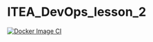 ﻿# ITEA_DevOps_lesson_2
[![Docker Image CI](https://github.com/alekzander7c4/ITEA_DevOps_lesson_2/actions/workflows/docker-image.yml/badge.svg)](https://github.com/alekzander7c4/ITEA_DevOps_lesson_2/actions/workflows/docker-image.yml)
